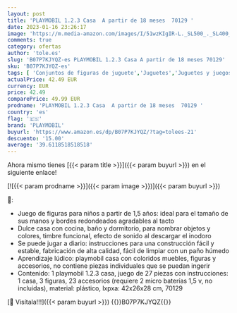 ```yaml
---
layout: post
title: 'PLAYMOBIL 1.2.3 Casa  A partir de 18 meses  70129 '
date: 2023-01-16 23:26:17
image: 'https://m.media-amazon.com/images/I/51wzKIgIR-L._SL500_._SL400_.jpg'
comments: true
category: ofertas
author: 'tole.es'
slug: 'B07P7KJYQZ-es PLAYMOBIL 1.2.3 Casa A partir de 18 meses 70129'
sku: 'B07P7KJYQZ-es'
tags: [ 'Conjuntos de figuras de juguete','Juguetes','Juguetes y juegos','Muñecos y figuras','playmobil','🇪🇸', ]
actualPrice: 42.49 EUR
currency: EUR
price: 42.49
comparePrice: 49.99 EUR
prodname: 'PLAYMOBIL 1.2.3 Casa  A partir de 18 meses  70129 '
country: 'es'
flag: '🇪🇸'
brand: 'PLAYMOBIL'
buyurl: 'https://www.amazon.es/dp/B07P7KJYQZ/?tag=tolees-21'
descuento: '15.00'
average: '39.6118518518518'
---
```


Ahora mismo tienes [{{< param title >}}]({{< param buyurl >}}) en el siguiente enlace!

[![{{< param prodname >}}]({{< param image >}})]({{< param buyurl >}})

🔎:

- Juego de figuras para niños a partir de 1,5 años: ideal para el tamaño de sus manos y bordes redondeados agradables al tacto
- Dulce casa con cocina, baño y dormitorio, para nombrar objetos y colores, timbre funcional, efecto de sonido al descargar el inodoro
- Se puede jugar a diario: instrucciones para una construcción fácil y estable, fabricación de alta calidad, fácil de limpiar con un paño húmedo
- Aprendizaje lúdico: playmobil casa con coloridos muebles, figuras y accesorios, no contiene piezas individuales que se puedan ingerir
- Contenido: 1 playmobil 1.2.3 casa, juego de 27 piezas con instrucciones: 1 casa, 3 figuras, 23 accesorios (requiere 2 micro baterías 1,5 v, no incluidas), material: plástico, lxpxa: 42x26x28 cm, 70129

[🛒 Visítala!!!]({{< param buyurl >}})
{{<world>}}B07P7KJYQZ{{</world>}}
